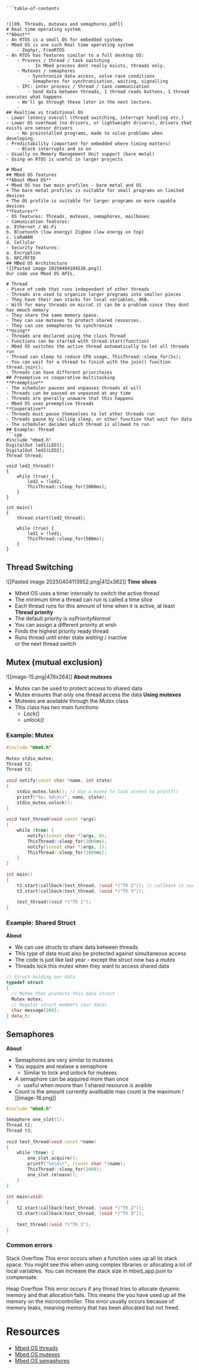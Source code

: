 	```table-of-contents
```

![[09. Threads, mutexes and semaphores.pdf]]
# Real time operating system
**About**
- An RTOS is a small OS for embedded systems
- Mbed OS is one such Real time operating system
	- Zephyr, FreeRTOS
- An RTOS has features similar to a full desktop OS:
	- Process / thread / task switching
		-  In Mbed process dont really exists, threads only.
	- Mutexes / semaphores
		- Synchronize data access, solve race conditions
		- Semaphores for synchronisation, waiting, signalling
	- IPC: inter process / thread / task communication
		- Send data between threads, 1 thread reads buttons, 1 thread executes what happens
	- We'll go through these later in the next lecture.
	-
## Realtime vs traditional OS 
- Lower latency overall (thread switching, interrupt handling etc.)
- Lower OS overhead (no drivers, or lightweight drivers), drivers that exists are sensor drivers
	- No preinstalled programs, made to solve problems when developing.
- Predictability (important for embedded where timing matters)
	- Block interrupts and so on
- Usually no Memory Management Unit support (bare metal)
- Using an RTOS is useful in larger projects

# Mbed
## Mbed OS features
**About Mbed OS**
+ Mbed OS has two main profiles - bare metal and OS
+ The bare metal profiles is suitable for small programs on limited devices
+ The OS profile is suitable for larger programs on more capable devices
**Features**
- OS features: Threads, mutexes, semaphores, mailboxes
- Comunication features:
a. Ethernet / Wi-Fi
b. Bluetooth (low energy) Zigbee (low energy on top)
c. LoRaWAN
d. Cellular
- Security features:
a. Encryption
b. NFC/RFID
## MBed OS Architecture
![[Pasted image 20250404104526.png]]
Our code use Mbed OS APIs, 

# Thread
- Piece of code that runs independent of other threads
- Threads are used to organize larger programs into smaller pieces
- They have their own stacks for local variables, 4KB.
- With for many threads on microC it can be a problem since they dont hav emuch memory
- They share the same memory space.
- They can use mutexes to protect shared resources.
- They can use semaphores to synchronize
**Using**
- Threads are declared using the class Thread
- Functions can be started with thread.start(function)
- Mbed OS switches the active thread automatically to let all threads run
- Thread can sleep to reduce CPU usage, ThisThread::sleep_for(5s);
- You can wait for a thread to finish with the join() function thread.join();
- Threads can have different prioriteies
## Preemptive vs cooperative multitasking
**Preemptive**
- The scheduler pauses and unpauses threads at will
- Threads can be paused an unpaused at any time
- Threads are gnerally unaware that this happens
- Mbed OS uses preemptive threads
**Cooperative**
- Threads must pause themselves to let other threads run
- Threads pause by calling sleep, or other function that wait for data
- The scheduler decides which thread is allowed to run
## Example: Thread
```cpp
#include "mbed.h"
DigitalOut led1(LED1);
DigitalOut led2(LED2);
Thread thread;

void led2_thread()
{
    while (true) {
        led2 = !led2;
        ThisThread::sleep_for(1000ms);
    }
}
  
int main()
{
    thread.start(led2_thread);
  
    while (true) {
        led1 = !led1;
        ThisThread::sleep_for(500ms);
    }
}
```
## Thread Switching
![[Pasted image 20250404113952.png|412x362]]
**Time** **slices**
- Mbed OS uses a timer internally to switch the active thread
- The minimum time a thread can run is called a time slice
- Each thread runs for this amount of time when it is active, at least
**Thread** **priority**
- The default priority is *osPriorityNormal*
- You can assign a different priority at wish
-  Finds the highest priority ready thread
- Runs thread until enter state *waiting* / inactive  
or the next thread switch

## Mutex (mutual exclusion)
![[image-15.png|476x264]]
**About mutexes**
- Mutex can be used to protect access to shared data
- Mutex ensures that only one thread access the data
**Using** **mutexes**
- Mutexes are available through the *Mutex* class
- This class has two main functions:
	- *Lock()*
	- *unlock()*

### Example: Mutex
```cpp
#include "mbed.h"
  
Mutex stdio_mutex;
Thread t2;
Thread t3;
  
void notify(const char *name, int state)
{
    stdio_mutex.lock(); // Use a mutex to lock access to printf()
    printf("%s: %d\n\r", name, state);
    stdio_mutex.unlock();
}
  
void test_thread(void const *args)
{
    while (true) {
        notify((const char *)args, 0);
        ThisThread::sleep_for(1000ms);
        notify((const char *)args, 1);
        ThisThread::sleep_for(1000ms);
    }
}
  
int main()
{
    t2.start(callback(test_thread, (void *)"Th 2")); // callback is used to give the thread a parameter
    t3.start(callback(test_thread, (void *)"Th 3"));
  
    test_thread((void *)"Th 1");
}
```
### Example: Shared Struct
**About**
- We can use structs to share data between threads
- This type of data must also be protected against simultaneous access
- The code is just like last year - except the struct now has a mutex
- Threads lock this mutex when they want to access shared data
```cpp
// Struct holding our data  
typedef struct  
{  
  // Mutex that protects this data struct  
  Mutex mutex;
  // Regular struct members (our data)  
  char message[200];  
} data_t;
```

## Semaphores
**About**
- Semaphores are very similar to mutexes
- You aqquire and realase a semaphore
	- Similar to lock and  unlock for mutexes
- A semaphore can be aqquired more than once
	- useful when moore than 1 shared resource is avaible
- Count is the amount currently availbable max count is the maximum
![[image-16.png]]
```cpp
#include "mbed.h"

Semaphore one_slot(1);
Thread t2;
Thread t3;
  
void test_thread(void const *name)
{
    while (true) {
        one_slot.acquire();
        printf("%s\n\r", (const char *)name);
        ThisThread::sleep_for(1000);
        one_slot.release();
    }
}
  
int main(void)
{
    t2.start(callback(test_thread, (void *)"Th 2"));
    t3.start(callback(test_thread, (void *)"Th 3"));
  
    test_thread((void *)"Th 1");
}
```

### Common errors
Stack Overflow
This error occurs when a function uses up all its stack space. You might see this when using complex libraries or allocating a lot of local variables. You can increase the stack size in mbed_app.json to compensate.

  
Heap Overflow
This error occurs if any thread tries to allocate dynamic memory and that allocation fails. This means the you have used up all the memory on the microcontroller. This error usually occurs because of memory leaks, meaning memory that has been allocated but not freed.

# Resources
- [Mbed OS threads](https://os.mbed.com/docs/mbed-os/v6.16/apis/thread.html)
- [Mbed OS mutexes](https://os.mbed.com/docs/mbed-os/v6.16/apis/mutex.html)    
- [Mbed OS semaphores](https://os.mbed.com/docs/mbed-os/v6.16/apis/semaphore.html)